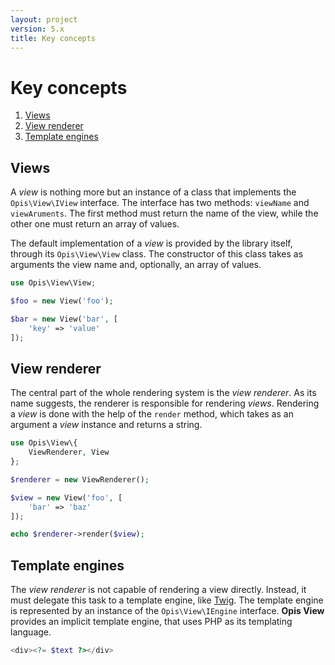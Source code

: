 ```yaml
---
layout: project
version: 5.x
title: Key concepts
---
```

# Key concepts

1. [Views](#views)
2. [View renderer](#view-renderer)
3. [Template engines](#template-engines)

## Views

A *view* is nothing more but an instance of a class that implements the `Opis\View\IView` interface.
The interface has two methods: `viewName` and `viewAruments`. The first method must return the
name of the view, while the other one must return an array of values.

The default implementation of a *view* is provided by the library itself, through its `Opis\View\View` class. 
The constructor of this class takes as arguments the view name and, optionally, an array of values.

```php
use Opis\View\View;

$foo = new View('foo');

$bar = new View('bar', [
    'key' => 'value'
]);
```

## View renderer

The central part of the whole rendering system is the *view renderer*. As its name suggests,
the renderer is responsible for rendering *views*. Rendering a *view* is done with the help
of the `render` method, which takes as an argument a *view* instance and returns a string.

```php
use Opis\View\{
    ViewRenderer, View
};

$renderer = new ViewRenderer();

$view = new View('foo', [
    'bar' => 'baz'
]);

echo $renderer->render($view);
```

## Template engines

The *view renderer* is not capable of rendering a view directly.
Instead, it must delegate this task to a template engine, like [Twig].
The template engine is represented by an instance of the `Opis\View\IEngine` interface. 
**Opis View** provides an implicit template engine, that uses PHP as its templating language.

```php
<div><?= $text ?></div>
```

[Twig]: https://twig.symfony.com "Twig"
